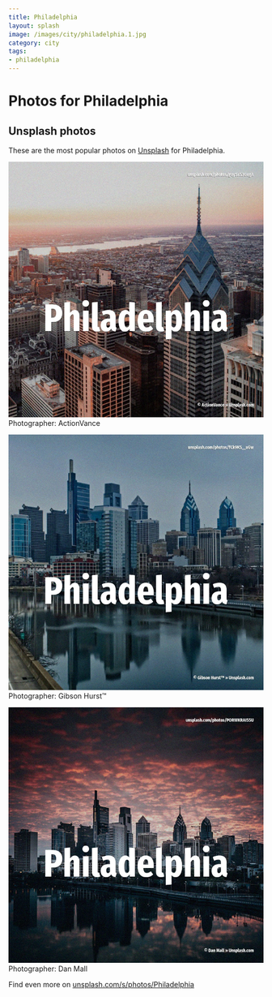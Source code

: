 ```yaml
---
title: Philadelphia
layout: splash
image: /images/city/philadelphia.1.jpg
category: city
tags:
- philadelphia
---
```

# Photos for Philadelphia
 
## Unsplash photos
These are the most popular photos on [Unsplash](https://unsplash.com) for Philadelphia.
 
![Philadelphia](/images/city/philadelphia.1.jpg)
Photographer:  ActionVance
 
![Philadelphia](/images/city/philadelphia.2.jpg)
Photographer:  Gibson Hurst™
 
![Philadelphia](/images/city/philadelphia.3.jpg)
Photographer:  Dan Mall
 
Find even more on [unsplash.com/s/photos/Philadelphia](https://unsplash.com/s/photos/Philadelphia)
 
